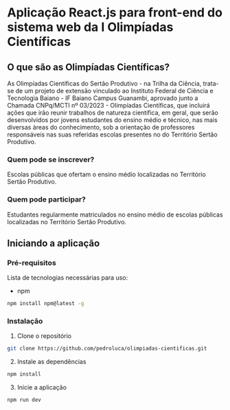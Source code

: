 # Aplicação React.js para front-end do sistema web da I Olimpíadas Científicas

## O que são as Olimpíadas Científicas?
As Olimpíadas Científicas do Sertão Produtivo - na Trilha da Ciência, trata- se de um projeto de extensão vinculado ao Instituto Federal de Ciência e Tecnologia Baiano - IF Baiano Campus Guanambi, aprovado junto a Chamada CNPq/MCTI nº 03/2023 - Olimpíadas Científicas, que incluirá ações que irão reunir trabalhos de natureza científica, em geral, que serão desenvolvidos por jovens estudantes do ensino médio e  técnico, nas mais diversas áreas do conhecimento, sob a orientação de professores responsáveis nas suas referidas escolas presentes no do Território Sertão Produtivo.

### Quem pode se inscrever?
Escolas públicas que ofertam o ensino médio localizadas no Território Sertão Produtivo.

### Quem pode participar?
Estudantes regularmente matriculados no ensino médio de escolas públicas localizadas no Território Sertão Produtivo.


## Iniciando a aplicação

### Pré-requisitos
Lista de tecnologias necessárias para uso:

* npm

```sh
npm install npm@latest -g
```

### Instalação
1. Clone o repositório

```sh
git clone https://github.com/pedroluca/olimpiadas-cientificas.git
```

2. Instale as dependências

```sh
npm install
```

3. Inicie a aplicação

```sh
npm run dev
```